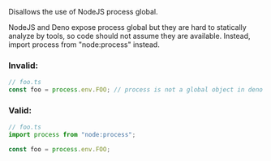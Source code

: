 Disallows the use of NodeJS process global.

NodeJS and Deno expose process global but they are hard to statically analyze by
tools, so code should not assume they are available. Instead, import process
from "node:process" instead.

### Invalid:

```typescript
// foo.ts
const foo = process.env.FOO; // process is not a global object in deno
```

### Valid:

```typescript
// foo.ts
import process from "node:process";

const foo = process.env.FOO;
```

